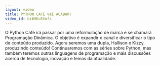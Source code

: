 ```yaml
---
layout: video
title: PYTHON CAFÉ vai ACABAR?
video_id: bib9Ku5Xofs
---
```


O Python Café irá passar por uma reformulação de marca e se chamará Programação Dinâmica. O objetivo é expandir o canal e diversificar o tipo de conteúdo produzido. Agora seremos uma dupla, Hallison e Kizzy, produzindo conteúdo! Continuaremos com as séries sobre Python, mas também teremos outras linguagens de programação e mais discussões acerca de tecnologia, inovação e temas da atualidade.
